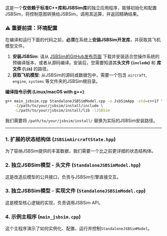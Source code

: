 这是一个**仅依赖于标准C++库和JSBSim库**的独立应用程序，能够初始化和配置JSBSim，将控制意图转换给JSBSim，调用其运算，并返回精确结果。



### ⚠️ 重要前提：环境配置

在编译和运行下面的代码之前，**必须**在系统上**安装JSBSim开发库**，并获取其飞机模型文件。

1.  **安装JSBSim**: 请从 [JSBSim的GitHub发布页面](https://github.com/JSBSim-Team/jsbsim/releases) 下载并安装适合您操作系统的预编译版本，或者从源码编译。安装后，您需要知道其**头文件 (`include`)** 和 **库文件 (`lib`)** 的路径。
2.  **获取飞机模型**: 从JSBSim的源码或数据包中，需要一个包含 `aircraft`, `engine`, `systems` 等文件夹的JSBSim根目录。

**编译指令示例 (Linux/macOS with g++)**:

```bash
g++ main_jsbsim.cpp StandaloneJSBSimModel.cpp -o JsbSimApp -std=c++17 \
    -I/path/to/your/jsbsim/install/include \
    -L/path/to/your/jsbsim/install/lib -lJSBSim
```

我们需要将 `/path/to/your/jsbsim/install/` 替换为实际的JSBSim安装路径。

-----

### 1\. 扩展的状态结构体 (`JSBSimAircraftState.hpp`)

为了容纳JSBSim提供的丰富数据，我们需要一个比之前更详细的状态结构体。



### 2\. 独立JSBSim模型 - 头文件 (`StandaloneJSBSimModel.hpp`)

这是改造后模型的公共接口，负责与JSBSim引擎直接交互。



### 3\. 独立JSBSim模型 - 实现文件 (`StandaloneJSBSimModel.cpp`)

这是模型核心逻辑的实现，负责调用JSBSim API。



### 4\. 示例主程序 (`main_jsbsim.cpp`)

这个主程序演示了如何实例化、配置、运行并控制`StandaloneJSBSimModel`。

